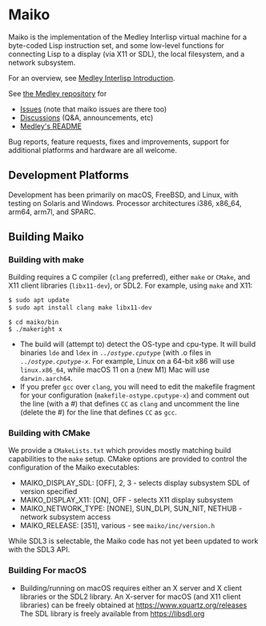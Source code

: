 # Maiko

Maiko is the implementation of the Medley Interlisp virtual machine for a
byte-coded Lisp instruction set, and some low-level functions for
connecting Lisp to a display (via X11 or SDL), the local filesystem,
and a network subsystem.

For an overview, see [Medley Interlisp Introduction](https://interlisp.org/medley/using/docs/medley/).

See [the Medley repository](https://github.com/Interlisp/medley) for
* [Issues](https://github.com/Interlisp/medley/issues) (note that maiko issues are there too)
* [Discussions](https://github.com/Interlisp/medley/discussions) (Q&A, announcements, etc)
* [Medley's README](https://github.com/Interlisp/medley/blob/master/README.md)

Bug reports, feature requests, fixes and improvements, support for additional platforms and hardware are all welcome.

## Development Platforms

Development has been primarily on macOS, FreeBSD, and Linux, with testing on Solaris and Windows.
Processor architectures i386, x86\_64, arm64, arm7l, and SPARC.


## Building Maiko

### Building with make
Building requires a C compiler (`clang` preferred), either `make` or `CMake`, and X11 client libraries (`libx11-dev`), or SDL2. For example, using `make` and X11:

``` sh
$ sudo apt update
$ sudo apt install clang make libx11-dev
```

```
$ cd maiko/bin
$ ./makeright x
```

* The build will (attempt to) detect the OS-type and cpu-type. It will build binaries `lde` and `ldex` in `../`_`ostype.cputype`_ (with .o files in `../`_`ostype.cputype-x`_. For example, Linux on a 64-bit x86 will use `linux.x86_64`, while macOS 11 on a (new M1) Mac will use `darwin.aarch64`.
* If you prefer `gcc` over `clang`, you will need to edit the makefile fragment for your configuration (`makefile-ostype.cputype-x`) and comment out the line (with a #) that defines `CC` as `clang` and uncomment the line (delete the #) for the line that defines `CC` as `gcc`.

### Building with CMake
We provide a `CMakeLists.txt` which provides mostly matching build capabilities to the `make` setup.
CMake options are provided to control the configuration of the Maiko executables:
* MAIKO\_DISPLAY\_SDL: [OFF], 2, 3 - selects display subsystem SDL of version specified
* MAIKO\_DISPLAY\_X11: [ON], OFF - selects X11 display subsystem
* MAIKO\_NETWORK\_TYPE: [NONE], SUN\_DLPI, SUN\_NIT, NETHUB - network subsystem access
* MAIKO_RELEASE: [351], various - see `maiko/inc/version.h`

While SDL3 is selectable, the Maiko code has not yet been updated to work with the SDL3 API.

### Building For macOS

* Building/running on macOS requires either an X server and X client libraries or the SDL2 library.
An X-server for macOS (and X11 client libraries) can be freely obtained at https://www.xquartz.org/releases
The SDL library is freely available from https://libsdl.org
